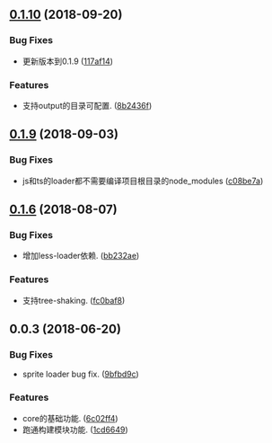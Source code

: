 <a name="0.1.10"></a>
## [0.1.10](https://github.com/cpselvis/builder-webpack-core/compare/v0.1.9...v0.1.10) (2018-09-20)


### Bug Fixes

* 更新版本到0.1.9 ([117af14](https://github.com/cpselvis/builder-webpack-core/commit/117af14))


### Features

* 支持output的目录可配置. ([8b2436f](https://github.com/cpselvis/builder-webpack-core/commit/8b2436f))



<a name="0.1.9"></a>
## [0.1.9](https://github.com/cpselvis/builder-webpack-core/compare/v0.1.8...v0.1.9) (2018-09-03)


### Bug Fixes

* js和ts的loader都不需要编译项目根目录的node_modules ([c08be7a](https://github.com/cpselvis/builder-webpack-core/commit/c08be7a))



<a name="0.1.6"></a>
## [0.1.6](https://github.com/cpselvis/builder-webpack-core/compare/v0.1.3...v0.1.6) (2018-08-07)


### Bug Fixes

* 增加less-loader依赖. ([bb232ae](https://github.com/cpselvis/builder-webpack-core/commit/bb232ae))


### Features

* 支持tree-shaking. ([fc0baf8](https://github.com/cpselvis/builder-webpack-core/commit/fc0baf8))



<a name="0.0.3"></a>
## 0.0.3 (2018-06-20)


### Bug Fixes

* sprite loader bug fix. ([9bfbd9c](https://github.com/cpselvis/builder-webpack-core/commit/9bfbd9c))


### Features

* core的基础功能. ([6c02ff4](https://github.com/cpselvis/builder-webpack-core/commit/6c02ff4))
* 跑通构建模块功能. ([1cd6649](https://github.com/cpselvis/builder-webpack-core/commit/1cd6649))




